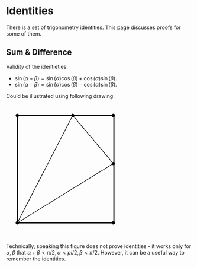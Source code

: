 # Identities

There is a set of trigonometry identities. This page discusses proofs for some of them.

## Sum & Difference

Validity of the identieties:

- $\sin(\alpha + \beta) = \sin(\alpha)\cos(\beta) + \cos(\alpha)\sin(\beta)$.
- $\sin(\alpha - \beta) = \sin(\alpha)\cos(\beta) - \cos(\alpha)\sin(\beta)$.

Could be illustrated using following drawing:

<svg width="300" height="360" viewbox="-0.1 -0.1 1 1.2">
    <g>
        <circle cx="0" cy="0" r="0.015" />
        <circle cx="0.5" cy="0" r="0.015" />
        <circle cx="0.866" cy="0" r="0.015" />
        <circle cx="0.866" cy="0.433" r="0.015" />
        <circle cx="0.866" cy="0.966" r="0.015" />
        <circle cx="0" cy="0.966" r="0.015" />
    </g>
    <g stroke="black" stroke-width="0.01" fill="none">
        <path d="M 0.5 0 L 0.866 0.433 0 0.966 Z" stroke-width="0.005" />
        <rect x="0" y="0" width="0.871" height="0.966"   />
    </g>
</svg>

Technically, speaking this figure does not prove identities - it works only for $\alpha, \beta$ that $\alpha + \beta < \pi/2, \alpha < pi/2, \beta < \pi/2$. However, it can be a useful way to remember the identities.
